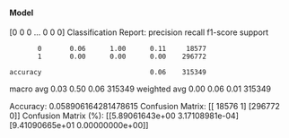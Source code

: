 #### Model
[0 0 0 ... 0 0 0]
Classification Report:
              precision    recall  f1-score   support

           0       0.06      1.00      0.11     18577
           1       0.00      0.00      0.00    296772

    accuracy                           0.06    315349
   macro avg       0.03      0.50      0.06    315349
weighted avg       0.00      0.06      0.01    315349

Accuracy: 0.058906164281478615
Confusion Matrix:
[[ 18576      1]
 [296772      0]]
Confusion Matrix (%):
[[5.89061643e+00 3.17108981e-04]
 [9.41090665e+01 0.00000000e+00]]
